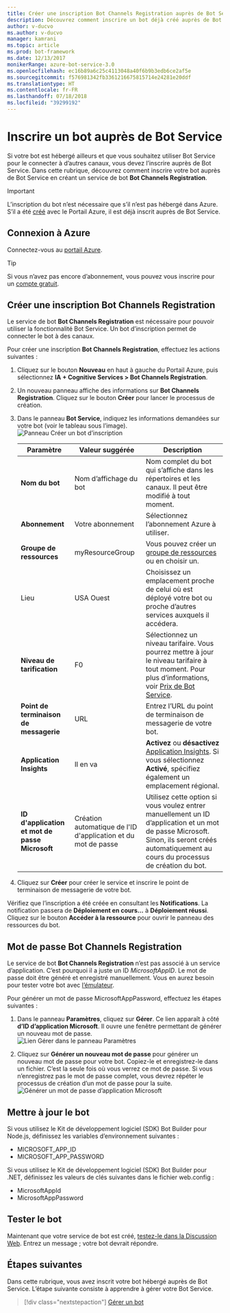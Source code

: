 ```yaml
---
title: Créer une inscription Bot Channels Registration auprès de Bot Service | Microsoft Docs
description: Découvrez comment inscrire un bot déjà créé auprès de Bot Service.
author: v-ducvo
ms.author: v-ducvo
manager: kamrani
ms.topic: article
ms.prod: bot-framework
ms.date: 12/13/2017
monikerRange: azure-bot-service-3.0
ms.openlocfilehash: ec16b89a6c25c4113048a40f6b9b3edb6ce2af5e
ms.sourcegitcommit: f576981342fb3361216675815714e24281e20ddf
ms.translationtype: HT
ms.contentlocale: fr-FR
ms.lasthandoff: 07/18/2018
ms.locfileid: "39299192"
---
```

# <a name="register-a-bot-with-bot-service"></a>Inscrire un bot auprès de Bot Service
Si votre bot est hébergé ailleurs et que vous souhaitez utiliser Bot Service pour le connecter à d’autres canaux, vous devez l’inscrire auprès de Bot Service. Dans cette rubrique, découvrez comment inscrire votre bot auprès de Bot Service en créant un service de bot **Bot Channels Registration**.

> [!IMPORTANT] 
> L’inscription du bot n’est nécessaire que s’il n’est pas hébergé dans Azure. S’il a été [créé](bot-service-quickstart.md) avec le Portail Azure, il est déjà inscrit auprès de Bot Service.

## <a name="log-in-to-azure"></a>Connexion à Azure
Connectez-vous au [portail Azure](http://portal.azure.com).

> [!TIP]
> Si vous n’avez pas encore d’abonnement, vous pouvez vous inscrire pour un <a href="https://azure.microsoft.com/en-us/free/" target="_blank">compte gratuit</a>.

## <a name="create-a-bot-channels-registration"></a>Créer une inscription Bot Channels Registration
Le service de bot **Bot Channels Registration** est nécessaire pour pouvoir utiliser la fonctionnalité Bot Service. Un bot d’inscription permet de connecter le bot à des canaux.

Pour créer une inscription **Bot Channels Registration**, effectuez les actions suivantes :

1. Cliquez sur le bouton **Nouveau** en haut à gauche du Portail Azure, puis sélectionnez **IA + Cognitive Services > Bot Channels Registration**. 

2. Un nouveau panneau affiche des informations sur **Bot Channels Registration**. Cliquez sur le bouton **Créer** pour lancer le processus de création. 

3. Dans le panneau **Bot Service**, indiquez les informations demandées sur votre bot (voir le tableau sous l’image).  <br/>
   ![Panneau Créer un bot d’inscription](~/media/azure-bot-quickstarts/registration-create-bot-service-blade.png)


   |                    Paramètre                     |         Valeur suggérée         |                                                                                                  Description                                                                                                  |
   |------------------------------------------------|---------------------------------|---------------------------------------------------------------------------------------------------------------------------------------------------------------------------------------------------------------|
   |           <strong>Nom du bot</strong>            |     Nom d’affichage du bot     |                                                  Nom complet du bot qui s’affiche dans les répertoires et les canaux. Il peut être modifié à tout moment.                                                  |
   |         <strong>Abonnement</strong>          |        Votre abonnement        |                                                                                Sélectionnez l’abonnement Azure à utiliser.                                                                                 |
   |        <strong>Groupe de ressources</strong>         |         myResourceGroup         |                                 Vous pouvez créer un [groupe de ressources](/azure/azure-resource-manager/resource-group-overview#resource-groups) ou en choisir un.                                  |
   |                    Lieu                    |             USA Ouest             |                                                        Choisissez un emplacement proche de celui où est déployé votre bot ou proche d’autres services auxquels il accédera.                                                         |
   |         <strong>Niveau de tarification</strong>          |               F0                |             Sélectionnez un niveau tarifaire. Vous pourrez mettre à jour le niveau tarifaire à tout moment. Pour plus d’informations, voir [Prix de Bot Service](https://azure.microsoft.com/en-us/pricing/details/bot-service/).              |
   |      <strong>Point de terminaison de messagerie</strong>       |               URL               |                                                                               Entrez l’URL du point de terminaison de messagerie de votre bot.                                                                                |
   |     <strong>Application Insights</strong>      |               Il en va                | <strong>Activez</strong> ou <strong>désactivez</strong> [Application Insights](bot-service-manage-analytics.md). Si vous sélectionnez <strong>Activé</strong>, spécifiez également un emplacement régional. |
   | <strong>ID d'application et mot de passe Microsoft</strong> | Création automatique de l'ID d'application et du mot de passe |              Utilisez cette option si vous voulez entrer manuellement un ID d’application et un mot de passe Microsoft. Sinon, ils seront créés automatiquement au cours du processus de création du bot.               |


4. Cliquez sur **Créer** pour créer le service et inscrire le point de terminaison de messagerie de votre bot.

Vérifiez que l’inscription a été créée en consultant les **Notifications**. La notification passera de **Déploiement en cours…** à **Déploiement réussi**. Cliquez sur le bouton **Accéder à la ressource** pour ouvrir le panneau des ressources du bot. 

## <a name="bot-channels-registration-password"></a>Mot de passe Bot Channels Registration

Le service de bot **Bot Channels Registration** n’est pas associé à un service d’application. C’est pourquoi il a juste un ID *MicrosoftAppID*. Le mot de passe doit être généré et enregistré manuellement. Vous en aurez besoin pour tester votre bot avec [l’émulateur](bot-service-debug-emulator.md).

Pour générer un mot de passe MicrosoftAppPassword, effectuez les étapes suivantes :

1. Dans le panneau **Paramètres**, cliquez sur **Gérer**. Ce lien apparaît à côté **d’ID d’application Microsoft**. Il ouvre une fenêtre permettant de générer un nouveau mot de passe. <br/>
  ![Lien Gérer dans le panneau Paramètres](~/media/azure-bot-quickstarts/registration-settings-manage-link.png)

2. Cliquez sur **Générer un nouveau mot de passe** pour générer un nouveau mot de passe pour votre bot. Copiez-le et enregistrez-le dans un fichier. C’est la seule fois où vous verrez ce mot de passe. Si vous n’enregistrez pas le mot de passe complet, vous devrez répéter le processus de création d’un mot de passe pour la suite. <br/>
  ![Générer un mot de passe d’application Microsoft](~/media/azure-bot-quickstarts/registration-generate-app-password.png)

## <a name="update-the-bot"></a>Mettre à jour le bot

Si vous utilisez le Kit de développement logiciel (SDK) Bot Builder pour Node.js, définissez les variables d’environnement suivantes :

* MICROSOFT_APP_ID
* MICROSOFT_APP_PASSWORD

Si vous utilisez le Kit de développement logiciel (SDK) Bot Builder pour .NET, définissez les valeurs de clés suivantes dans le fichier web.config :

* MicrosoftAppId
* MicrosoftAppPassword

## <a name="test-the-bot"></a>Tester le bot

Maintenant que votre service de bot est créé, [testez-le dans la Discussion Web](bot-service-manage-test-webchat.md). Entrez un message ; votre bot devrait répondre.

## <a name="next-steps"></a>Étapes suivantes

Dans cette rubrique, vous avez inscrit votre bot hébergé auprès de Bot Service. L’étape suivante consiste à apprendre à gérer votre Bot Service.

> [!div class="nextstepaction"]
> [Gérer un bot](bot-service-manage-overview.md)

